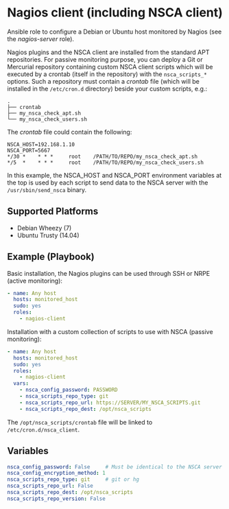 # Nagios client (including NSCA client)

Ansible role to configure a Debian or Ubuntu host monitored by Nagios (see the
*nagios-server* role).

Nagios plugins and the NSCA client are installed from the standard APT
repositories.
For passive monitoring purpose, you can deploy a Git or Mercurial repository
containing custom NSCA client scripts which will be executed by a crontab
(itself in the repository) with the `nsca_scripts_*` options. Such a repository
must contain a *crontab* file (which will be installed in the `/etc/cron.d`
directory) beside your custom scripts, e.g.:

    .
    ├── crontab
    ├── my_nsca_check_apt.sh
    └── my_nsca_check_users.sh

The *crontab* file could contain the following:

```
NSCA_HOST=192.168.1.10
NSCA_PORT=5667
*/30 *    * * *     root    /PATH/TO/REPO/my_nsca_check_apt.sh
*/5  *    * * *     root    /PATH/TO/REPO/my_nsca_check_users.sh
```

In this example, the NSCA_HOST and NSCA_PORT environment variables at the top
is used by each script to send data to the NSCA server with the
`/usr/sbin/send_nsca` binary.

## Supported Platforms

- Debian Wheezy (7)
- Ubuntu Trusty (14.04)

## Example (Playbook)

Basic installation, the Nagios plugins can be used through SSH or NRPE (active
monitoring):

```yaml
- name: Any host
  hosts: monitored_host
  sudo: yes
  roles:
    - nagios-client
```

Installation with a custom collection of scripts to use with NSCA (passive
monitoring):

```yaml
- name: Any host
  hosts: monitored_host
  sudo: yes
  roles:
    - nagios-client
  vars:
    - nsca_config_password: PASSWORD
    - nsca_scripts_repo_type: git
    - nsca_scripts_repo_url: https://SERVER/MY_NSCA_SCRIPTS.git
    - nsca_scripts_repo_dest: /opt/nsca_scripts
```

The `/opt/nsca_scripts/crontab` file will be linked to
`/etc/cron.d/nsca_client`.

## Variables

```yaml
nsca_config_password: False     # Must be identical to the NSCA server
nsca_config_encryption_method: 1
nsca_scripts_repo_type: git     # git or hg
nsca_scripts_repo_url: False
nsca_scripts_repo_dest: /opt/nsca_scripts
nsca_scripts_repo_version: False
```
